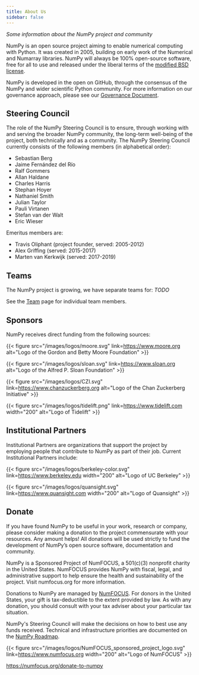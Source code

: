 ```yaml
---
title: About Us
sidebar: false
---
```


_Some information about the NumPy project and community_

NumPy is an open source project aiming to enable numerical computing with Python. It was created in 2005, building on early work of the Numerical and Numarray libraries. NumPy will always be 100% open-source software, free for all to use and released under the liberal terms of the [modified BSD license](https://github.com/numpy/numpy/blob/master/LICENSE.txt).

NumPy is developed in the open on GitHub, through the consensus of the NumPy and wider scientific Python community. For more information on our governance approach, please see our [Governance Document](https://www.numpy.org/devdocs/dev/governance/index.html).


## Steering Council

The role of the NumPy Steering Council is to ensure, through working with and serving the broader NumPy community, the long-term well-being of the project, both technically and as a community. The NumPy Steering Council currently consists of the following members (in alphabetical order):

- Sebastian Berg
- Jaime Fernández del Río
- Ralf Gommers
- Allan Haldane
- Charles Harris
- Stephan Hoyer
- Nathaniel Smith
- Julian Taylor
- Pauli Virtanen
- Stefan van der Walt
- Eric Wieser

Emeritus members are:

- Travis Oliphant (project founder, served: 2005-2012)
- Alex Griffing (served: 2015-2017)
- Marten van Kerkwijk (served: 2017-2019)


## Teams

The NumPy project is growing, we have separate teams for: _TODO_

See the [Team](/team) page for individual team members.


## Sponsors

NumPy receives direct funding from the following sources:

{{< figure src="/images/logos/moore.svg" link=https://www.moore.org alt="Logo of the Gordon and Betty Moore Foundation" >}}

{{< figure src="/images/logos/sloan.svg" link=https://www.sloan.org alt="Logo of the Alfred P. Sloan Foundation" >}}

{{< figure src="/images/logos/CZI.svg" link=https://www.chanzuckerberg.org alt="Logo of the Chan Zuckerberg Initiative" >}}

{{< figure src="/images/logos/tidelift.png" link=https://www.tidelift.com width="200" alt="Logo of Tidelift" >}}


## Institutional Partners

Institutional Partners are organizations that support the project by employing people that contribute to NumPy as part of their job. Current Institutional Partners include:

{{< figure src="/images/logos/berkeley-color.svg" link=https://www.berkeley.edu width="200" alt="Logo of UC Berkeley" >}}

{{< figure src="/images/logos/quansight.svg" link=https://www.quansight.com width="200" alt="Logo of Quansight" >}}


## Donate

If you have found NumPy to be useful in your work, research or company, please consider making a donation to the project commensurate with your resources. Any amount helps! All donations will be used strictly to fund the development of NumPy’s open source software, documentation and community.

NumPy is a Sponsored Project of NumFOCUS, a 501(c)(3) nonprofit charity in the United States. NumFOCUS provides NumPy with fiscal, legal, and administrative support to help ensure the health and sustainability of the project. Visit numfocus.org for more information.

Donations to NumPy are managed by [NumFOCUS](https://numfocus.org). For donors in the United States, your gift is tax-deductible to the extent provided by law. As with any donation, you should consult with your tax adviser about your particular tax situation.

NumPy's Steering Council will make the decisions on how to best use any funds received. Technical and infrastructure priorities are documented on the [NumPy Roadmap](https://www.numpy.org/neps/index.html#roadmap).

{{< figure src="/images/logos/NumFOCUS_sponsored_project_logo.svg" link=https://www.numfocus.org width="200" alt="Logo of NumFOCUS" >}}

https://numfocus.org/donate-to-numpy
